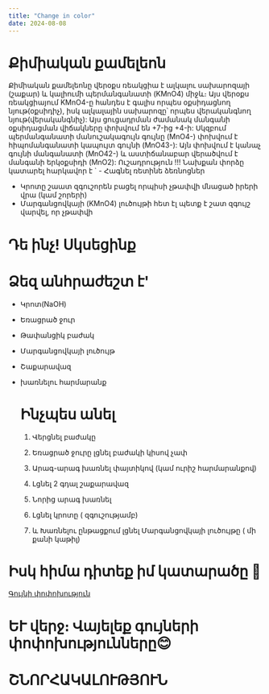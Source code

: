 ```yaml
---
title: "Change in color"
date: 2024-08-08
---
```





 # Քիմիական քամելեոն

Քիմիական քամելեոնը վերօքս ռեակցիա է ալկալու սախարոզայի (շաքար) և կալիումի պերմանգանատի (KMnO4) միջև։ Այս վերօքս ռեակցիայում KMnO4-ը հանդես է գալիս որպես օքսիդացնող նյութ(օքսիդիչ), իսկ ալկալային սախարոզը՝ որպես վերականգնող նյութ(վերականգնիչ): Այս ցուցադրման ժամանակ մանգանի օքսիդացման վիճակները փոխվում են +7-ից +4-ի: Սկզբում պերմանգանատի մանուշակագույն գույնը (MnO4-) փոխվում է հիպոմանգանատի կապույտ գույնի (MnO43-): Այն փոխվում է կանաչ գույնի մանգանատի (MnO42-) և աստիճանաբար վերածվում է մանգանի երկօքսիդի (MnO2):
Ուշադրություն !!!
Նախքան փորձը կատարել հարկավոր է `
⁠- Հագնել ռետինե ձեռնոցներ
 - Կրոտը շաատ զգուշորեն բացել որպիսի չթափվի մնացած իրերի վրա (կամ շորերի)
- Մարգանցովկայի (KMnO4) լուծույթի հետ էլ պետք է շատ զգույշ վարվել, որ չթափվի
  

# Դե ինչ! Սկսեցինք



# Ձեզ անհրաժեշտ է'

 - Կրոտ(NaOH)
 - Եռացրած ջուր
 - Թափանցիկ բաժակ
 - Մարգանցովկայի լուծույթ
 - Շաքարավազ
 - խառնելու հարմարանք


    # Ինչպես անել


    1) Վերցնել բաժակը

    2) Եռացրած ջուրը լցնել բաժակի կիսով չափ
 
   3) Արագ-արագ խառնել փայտիկով (կամ ուրիշ հարմարանքով)

   4) Լցնել 2 գդալ շաքարավազ


   5) Նորից արագ խառնել

   6) Լցնել կրոտը ( զգուշությամբ)

   7) և Խառնելու ընթացքում լցնել Մարգանցովկայի լուծույթը ( մի քանի կաթիլ)

# Իսկ հիմա դիտեք իմ կատարածը 🤍





 




 [Գույնի փոփոխություն](https://youtu.be/bWQdCeHujnw?si=fzY7kejzlQIxtClc)

 # ԵՒ վերջ։ Վայելեք գույների փոփոխությունները😊


 # ՇՆՈՐՀԱԿԱԼՈՒԹՅՈՒՆ 
